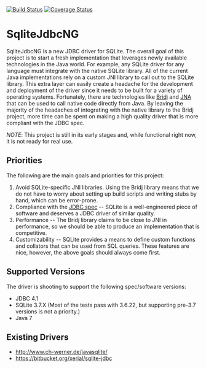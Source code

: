 
[![Build Status](https://travis-ci.org/tstack/SqliteJdbcNG.png)](https://travis-ci.org/tstack/SqliteJdbcNG)
[![Coverage Status](https://coveralls.io/repos/tstack/SqliteJdbcNG/badge.png?branch=master)](https://coveralls.io/r/tstack/SqliteJdbcNG?branch=master)

SqliteJdbcNG
============

SqliteJdbcNG is a new JDBC driver for SQLite.  The overall goal of this project is to start a
fresh implementation that leverages newly available technologies in the Java world.  For example,
any SQLite driver for any language must integrate with the native SQLite library.  All of the
current Java implementations rely on a custom JNI library to call out to the SQLite library.
This extra layer can easily create a headache for the development and deployment of the driver
since it needs to be built for a variety of operating systems.  Fortunately, there are technologies
like [Bridj](http://code.google.com/p/bridj/) and [JNA](https://github.com/twall/jna) that can
be used to call native code directly from Java.  By leaving the majority of the headaches of
integrating with the native library to the Bridj project, more time can be spent on making a high
quality driver that is more compliant with the JDBC spec.


*NOTE*: This project is still in its early stages and, while functional right now, it is not ready
for real use.

Priorities
----------

The following are the main goals and priorities for this project:

1. Avoid SQLite-specific JNI libraries.  Using the Bridj library means that we do not have to worry
 about setting up build scripts and writing stubs by hand, which can be error-prone.
1. Compliance with the [JDBC spec](http://download.oracle.com/otndocs/jcp/jdbc-4_1-mrel-spec/index.html)
 -- SQLite is a well-engineered piece of software and deserves a JDBC driver of similar quality.
1. Performance -- The Bridj library claims to be close to JNI in performance, so we should be able
 to produce an implementation that is competitive.
1. Customizability -- SQLite provides a means to define custom functions and collators that can be
 used from SQL queries.  These features are nice, however, the above goals should always come first.


Supported Versions
------------------

The driver is shooting to support the following spec/software versions:

* JDBC 4.1
* SQLite 3.7.X (Most of the tests pass with 3.6.22, but supporting pre-3.7
  versions is not a priority.)
* Java 7


Existing Drivers
----------------

* <http://www.ch-werner.de/javasqlite/>
* <https://bitbucket.org/xerial/sqlite-jdbc>

